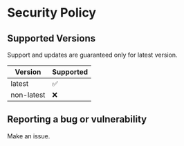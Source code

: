 # Security Policy

## Supported Versions

Support and updates are guaranteed only for latest version.

| Version | Supported          |
| ------- | ------------------ |
| latest  | :white_check_mark: |
| non-latest  | :x: |

## Reporting a bug or vulnerability
Make an issue.
